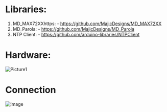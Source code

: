 # Libraries:

1. MD_MAX72XXhttps: - https://github.com/MajicDesigns/MD_MAX72XX
2. MD_Parola:       - https://github.com/MajicDesigns/MD_Parola
3. NTP Client:      - https://github.com/arduino-libraries/NTPClient

# Hardware:
![Picture1](https://user-images.githubusercontent.com/37517372/144495085-8e837086-a49f-4223-a2c5-2115fcc7584d.png)

# Connection
![image](https://user-images.githubusercontent.com/37517372/144493593-f2403474-d06b-4698-b9d2-d12ed81db962.png)

